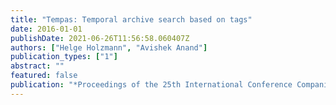 ```yaml
---
title: "Tempas: Temporal archive search based on tags"
date: 2016-01-01
publishDate: 2021-06-26T11:56:58.060407Z
authors: ["Helge Holzmann", "Avishek Anand"]
publication_types: ["1"]
abstract: ""
featured: false
publication: "*Proceedings of the 25th International Conference Companion on World Wide Web*"
---
```


